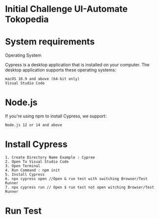 # Initial Challenge UI-Automate Tokopedia

# System requirements
Operating System

Cypress is a desktop application that is installed on your computer. The desktop application supports these operating systems:

    macOS 10.9 and above (64-bit only)
    Visual Studio Code
    
# Node.js
If you're using npm to install Cypress, we support:

    Node.js 12 or 14 and above

# Install Cypress
    
    1. Create Directory Name Example : Cypree
    2. Open To Visual Studio Code
    3. Open Terminal
    4. Run Command : npm init
    5. Install Cypress
    6. npx cypress open //Open & run test with switching Browser/Test Runner
    7. npx cypress run // Open $ run test not open witching Browser/Test Runner
    
# Run Test
  
    
